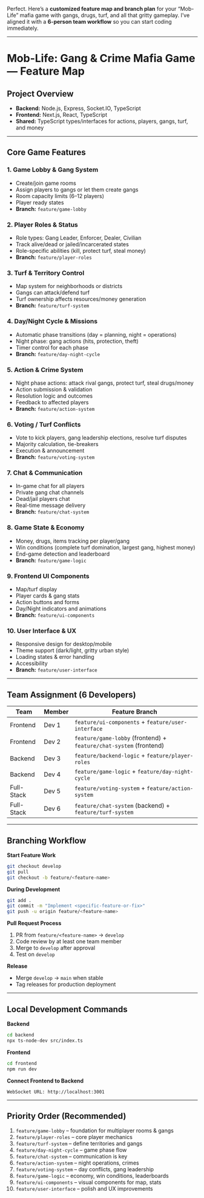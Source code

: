 Perfect. Here’s a **customized feature map and branch plan** for your “Mob-Life” mafia game with gangs, drugs, turf, and all that gritty gameplay. I’ve aligned it with a **6-person team workflow** so you can start coding immediately.

---

# **Mob-Life: Gang & Crime Mafia Game — Feature Map**

## **Project Overview**

* **Backend:** Node.js, Express, Socket.IO, TypeScript
* **Frontend:** Next.js, React, TypeScript
* **Shared:** TypeScript types/interfaces for actions, players, gangs, turf, and money

---

## **Core Game Features**

### 1. Game Lobby & Gang System

* Create/join game rooms
* Assign players to gangs or let them create gangs
* Room capacity limits (6–12 players)
* Player ready states
* **Branch:** `feature/game-lobby`

### 2. Player Roles & Status

* Role types: Gang Leader, Enforcer, Dealer, Civilian
* Track alive/dead or jailed/incarcerated states
* Role-specific abilities (kill, protect turf, steal money)
* **Branch:** `feature/player-roles`

### 3. Turf & Territory Control

* Map system for neighborhoods or districts
* Gangs can attack/defend turf
* Turf ownership affects resources/money generation
* **Branch:** `feature/turf-system`

### 4. Day/Night Cycle & Missions

* Automatic phase transitions (day = planning, night = operations)
* Night phase: gang actions (hits, protection, theft)
* Timer control for each phase
* **Branch:** `feature/day-night-cycle`

### 5. Action & Crime System

* Night phase actions: attack rival gangs, protect turf, steal drugs/money
* Action submission & validation
* Resolution logic and outcomes
* Feedback to affected players
* **Branch:** `feature/action-system`

### 6. Voting / Turf Conflicts

* Vote to kick players, gang leadership elections, resolve turf disputes
* Majority calculation, tie-breakers
* Execution & announcement
* **Branch:** `feature/voting-system`

### 7. Chat & Communication

* In-game chat for all players
* Private gang chat channels
* Dead/jail players chat
* Real-time message delivery
* **Branch:** `feature/chat-system`

### 8. Game State & Economy

* Money, drugs, items tracking per player/gang
* Win conditions (complete turf domination, largest gang, highest money)
* End-game detection and leaderboard
* **Branch:** `feature/game-logic`

### 9. Frontend UI Components

* Map/turf display
* Player cards & gang stats
* Action buttons and forms
* Day/Night indicators and animations
* **Branch:** `feature/ui-components`

### 10. User Interface & UX

* Responsive design for desktop/mobile
* Theme support (dark/light, gritty urban style)
* Loading states & error handling
* Accessibility
* **Branch:** `feature/user-interface`

---

## **Team Assignment (6 Developers)**

| Team       | Member | Feature Branch                                                     |
| ---------- | ------ | ------------------------------------------------------------------ |
| Frontend   | Dev 1  | `feature/ui-components` + `feature/user-interface`                 |
| Frontend   | Dev 2  | `feature/game-lobby` (frontend) + `feature/chat-system` (frontend) |
| Backend    | Dev 3  | `feature/backend-logic` + `feature/player-roles`                   |
| Backend    | Dev 4  | `feature/game-logic` + `feature/day-night-cycle`                   |
| Full-Stack | Dev 5  | `feature/voting-system` + `feature/action-system`                  |
| Full-Stack | Dev 6  | `feature/chat-system` (backend) + `feature/turf-system`            |

---

## **Branching Workflow**

**Start Feature Work**

```bash
git checkout develop
git pull
git checkout -b feature/<feature-name>
```

**During Development**

```bash
git add .
git commit -m "Implement <specific-feature-or-fix>"
git push -u origin feature/<feature-name>
```

**Pull Request Process**

1. PR from `feature/<feature-name>` → `develop`
2. Code review by at least one team member
3. Merge to `develop` after approval
4. Test on `develop`

**Release**

* Merge `develop` → `main` when stable
* Tag releases for production deployment

---

## **Local Development Commands**

**Backend**

```bash
cd backend
npx ts-node-dev src/index.ts
```

**Frontend**

```bash
cd frontend
npm run dev
```

**Connect Frontend to Backend**

```text
WebSocket URL: http://localhost:3001
```

---

## **Priority Order (Recommended)**

1. `feature/game-lobby` – foundation for multiplayer rooms & gangs
2. `feature/player-roles` – core player mechanics
3. `feature/turf-system` – define territories and gangs
4. `feature/day-night-cycle` – game phase flow
5. `feature/chat-system` – communication is key
6. `feature/action-system` – night operations, crimes
7. `feature/voting-system` – day conflicts, gang leadership
8. `feature/game-logic` – economy, win conditions, leaderboards
9. `feature/ui-components` – visual components for map, stats
10. `feature/user-interface` – polish and UX improvements
